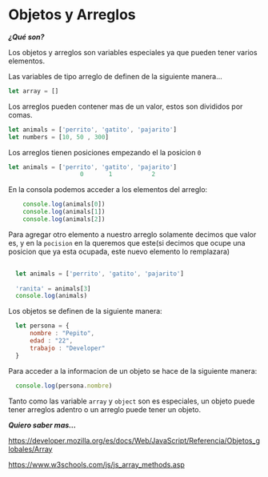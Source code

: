 
# Objetos y Arreglos #

***¿Qué son?***

Los objetos y arreglos son variables especiales ya que pueden tener varios elementos.

Las variables de tipo arreglo de definen de la siguiente manera...

```javascript
let array = []  
```

Los arreglos pueden contener mas de un valor, estos son divididos por comas.

```javascript
let animals = ['perrito', 'gatito', 'pajarito']
let numbers = [10, 50 , 300] 
```
Los arreglos tienen posiciones empezando el la posicion `0`

```javascript
let animals = ['perrito', 'gatito', 'pajarito']
                    0       1           2 
```
En la consola podemos acceder a los elementos del arreglo:
```javascript
    console.log(animals[0])
    console.log(animals[1])
    console.log(animals[2])
```
Para agregar otro elemento a nuestro arreglo solamente decimos que valor es, y en la `pocision` en la queremos que este(si decimos que ocupe una posicion que ya esta ocupada, este nuevo elemento lo remplazara) 

```javascript
  
  let animals = ['perrito', 'gatito', 'pajarito']
  
  'ranita' = animals[3]
  console.log(animals)
```

Los objetos se definen de la siguiente manera:


```javascript
  let persona = {
      nombre : "Pepito",
      edad : "22",
      trabajo : "Developer"
  }

```
Para acceder a la informacion de un objeto  se hace de la siguiente manera:


```javascript
  console.log(persona.nombre)
```

Tanto como las variable `array` y `object` son es especiales, un objeto puede tener arreglos adentro o un arreglo puede tener un objeto.

***Quiero saber mas...***

https://developer.mozilla.org/es/docs/Web/JavaScript/Referencia/Objetos_globales/Array

https://www.w3schools.com/js/js_array_methods.asp